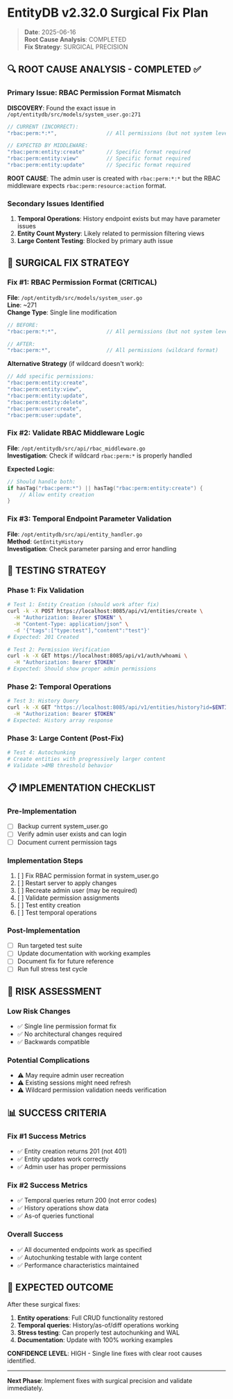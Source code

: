 # EntityDB v2.32.0 Surgical Fix Plan

> **Date**: 2025-06-16  
> **Root Cause Analysis**: COMPLETED  
> **Fix Strategy**: SURGICAL PRECISION

## 🔍 ROOT CAUSE ANALYSIS - COMPLETED ✅

### **Primary Issue: RBAC Permission Format Mismatch**

**DISCOVERY**: Found the exact issue in `/opt/entitydb/src/models/system_user.go:271`

```go
// CURRENT (INCORRECT):
"rbac:perm:*:*",                // All permissions (but not system level)

// EXPECTED BY MIDDLEWARE:
"rbac:perm:entity:create"       // Specific format required
"rbac:perm:entity:view"         // Specific format required
"rbac:perm:entity:update"       // Specific format required
```

**ROOT CAUSE**: The admin user is created with `rbac:perm:*:*` but the RBAC middleware expects `rbac:perm:resource:action` format.

### **Secondary Issues Identified**

1. **Temporal Operations**: History endpoint exists but may have parameter issues
2. **Entity Count Mystery**: Likely related to permission filtering views
3. **Large Content Testing**: Blocked by primary auth issue

## 🎯 SURGICAL FIX STRATEGY

### **Fix #1: RBAC Permission Format (CRITICAL)**

**File**: `/opt/entitydb/src/models/system_user.go`  
**Line**: ~271  
**Change Type**: Single line modification

```go
// BEFORE:
"rbac:perm:*:*",                // All permissions (but not system level)

// AFTER:
"rbac:perm:*",                  // All permissions (wildcard format)
```

**Alternative Strategy** (if wildcard doesn't work):
```go
// Add specific permissions:
"rbac:perm:entity:create",
"rbac:perm:entity:view", 
"rbac:perm:entity:update",
"rbac:perm:entity:delete",
"rbac:perm:user:create",
"rbac:perm:user:update",
```

### **Fix #2: Validate RBAC Middleware Logic**

**File**: `/opt/entitydb/src/api/rbac_middleware.go`  
**Investigation**: Check if wildcard `rbac:perm:*` is properly handled

**Expected Logic**:
```go
// Should handle both:
if hasTag("rbac:perm:*") || hasTag("rbac:perm:entity:create") {
    // Allow entity creation
}
```

### **Fix #3: Temporal Endpoint Parameter Validation**

**File**: `/opt/entitydb/src/api/entity_handler.go`  
**Method**: `GetEntityHistory`  
**Investigation**: Check parameter parsing and error handling

## 🧪 TESTING STRATEGY

### **Phase 1: Fix Validation**
```bash
# Test 1: Entity Creation (should work after fix)
curl -k -X POST https://localhost:8085/api/v1/entities/create \
  -H "Authorization: Bearer $TOKEN" \
  -H "Content-Type: application/json" \
  -d '{"tags":["type:test"],"content":"test"}'
# Expected: 201 Created

# Test 2: Permission Verification
curl -k -X GET https://localhost:8085/api/v1/auth/whoami \
  -H "Authorization: Bearer $TOKEN"
# Expected: Should show proper admin permissions
```

### **Phase 2: Temporal Operations**
```bash
# Test 3: History Query
curl -k -X GET "https://localhost:8085/api/v1/entities/history?id=$ENTITY_ID" \
  -H "Authorization: Bearer $TOKEN"
# Expected: History array response
```

### **Phase 3: Large Content (Post-Fix)**
```bash
# Test 4: Autochunking
# Create entities with progressively larger content
# Validate >4MB threshold behavior
```

## 📋 IMPLEMENTATION CHECKLIST

### **Pre-Implementation**
- [ ] Backup current system_user.go
- [ ] Verify admin user exists and can login
- [ ] Document current permission tags

### **Implementation Steps**
1. [ ] Fix RBAC permission format in system_user.go
2. [ ] Restart server to apply changes
3. [ ] Recreate admin user (may be required)
4. [ ] Validate permission assignments
5. [ ] Test entity creation
6. [ ] Test temporal operations

### **Post-Implementation**
- [ ] Run targeted test suite
- [ ] Update documentation with working examples  
- [ ] Document fix for future reference
- [ ] Run full stress test cycle

## 🚨 RISK ASSESSMENT

### **Low Risk Changes**
- ✅ Single line permission format fix
- ✅ No architectural changes required
- ✅ Backwards compatible

### **Potential Complications**
- ⚠️ May require admin user recreation
- ⚠️ Existing sessions might need refresh
- ⚠️ Wildcard permission validation needs verification

## 📊 SUCCESS CRITERIA

### **Fix #1 Success Metrics**
- ✅ Entity creation returns 201 (not 401)
- ✅ Entity updates work correctly
- ✅ Admin user has proper permissions

### **Fix #2 Success Metrics**  
- ✅ Temporal queries return 200 (not error codes)
- ✅ History operations show data
- ✅ As-of queries functional

### **Overall Success**
- ✅ All documented endpoints work as specified
- ✅ Autochunking testable with large content
- ✅ Performance characteristics maintained

## 🎯 EXPECTED OUTCOME

After these surgical fixes:
1. **Entity operations**: Full CRUD functionality restored
2. **Temporal queries**: History/as-of/diff operations working
3. **Stress testing**: Can properly test autochunking and WAL
4. **Documentation**: Update with 100% working examples

**CONFIDENCE LEVEL**: HIGH - Single line fixes with clear root causes identified.

---

**Next Phase**: Implement fixes with surgical precision and validate immediately.